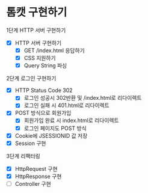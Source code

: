 # 톰캣 구현하기

1단계 HTTP 서버 구현하기
-[x] HTTP 서버 구현하기
  - [x] GET /index.html 응답하기
  - [x] CSS 지원하기
  - [x] Query String 파싱

2단계 로그인 구현하기
- [x] HTTP Status Code 302
  - [x] 로그인 성공시 302반환 및 /index.html로 리다이렉트
  - [x] 로그인 실패 시 401.html로 리다이렉트
- [x] POST 방식으로 회원가입
  - [x] 회원가입 완료 시 index.html로 리다이렉트
  - [x] 로그인 페이지도 POST 방식
- [x] Cookie에 JSESSIONID 값 저장
- [x] Session 구현

3단계 리팩터링
- [x] HttpRequest 구현
- [x] HttpResponse 구현
- [ ] Controller 구현
